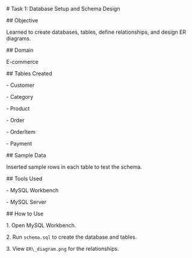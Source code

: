 \# Task 1: Database Setup and Schema Design



\## Objective

Learned to create databases, tables, define relationships, and design ER diagrams.



\## Domain

E-commerce



\## Tables Created

\- Customer

\- Category

\- Product

\- Order

\- OrderItem

\- Payment



\## Sample Data

Inserted sample rows in each table to test the schema.



\## Tools Used

\- MySQL Workbench

\- MySQL Server



\## How to Use

1\. Open MySQL Workbench.

2\. Run `schema.sql` to create the database and tables.

3\. View `ER\_diagram.png` for the relationships.



